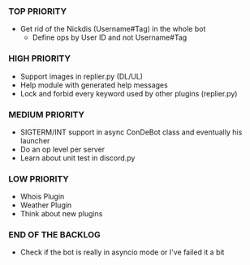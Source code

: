 ### TOP PRIORITY
* Get rid of the Nickdis (Username#Tag) in the whole bot
  * Define ops by User ID and not Username#Tag

### HIGH PRIORITY
* Support images in replier.py (DL/UL)
* Help module with generated help messages
* Lock and forbid every keyword used by other plugins (replier.py)

### MEDIUM PRIORITY
* SIGTERM/INT support in async ConDeBot class and eventually his launcher
* Do an op level per server
* Learn about unit test in discord.py

### LOW PRIORITY
* Whois Plugin
* Weather Plugin
* Think about new plugins

### END OF THE BACKLOG
* Check if the bot is really in asyncio mode or I've failed it a bit
